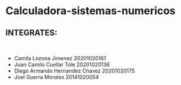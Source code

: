 # Calculadora-sistemas-numericos
<h2>INTEGRATES: </h2>
</br>
<ul>

  <li>Camila Lozona Jimenez 20201020161</li>
  <li>Juan Camilo Cuellar Tole 20201020136</li>
  <li>Diego Armando Hernandez Chavez 20201020175</li>
  <li>Joel Guerra Morales 20141020054 </li>

  
</ul>
